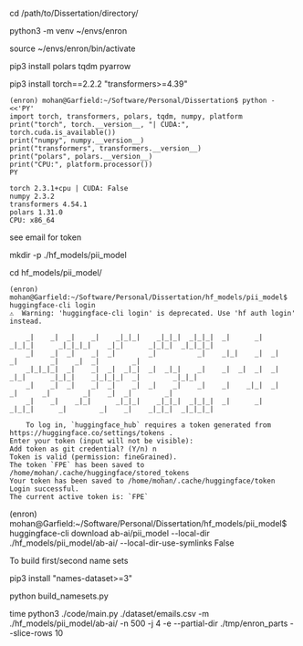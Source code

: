 cd /path/to/Dissertation/directory/


python3 -m venv ~/envs/enron


source ~/envs/enron/bin/activate


pip3 install polars tqdm pyarrow


pip3 install torch==2.2.2 "transformers>=4.39"


```
(enron) mohan@Garfield:~/Software/Personal/Dissertation$ python - <<'PY'
import torch, transformers, polars, tqdm, numpy, platform
print("torch", torch.__version__, "| CUDA:", torch.cuda.is_available())
print("numpy", numpy.__version__)
print("transformers", transformers.__version__)
print("polars", polars.__version__)
print("CPU:", platform.processor())
PY
```


```
torch 2.3.1+cpu | CUDA: False
numpy 2.3.2
transformers 4.54.1
polars 1.31.0
CPU: x86_64
```

see email for token


mkdir -p ./hf_models/pii_model


cd hf_models/pii_model/


```
(enron) mohan@Garfield:~/Software/Personal/Dissertation/hf_models/pii_model$ huggingface-cli login
⚠️  Warning: 'huggingface-cli login' is deprecated. Use 'hf auth login' instead.

    _|    _|  _|    _|    _|_|_|    _|_|_|  _|_|_|  _|      _|    _|_|_|      _|_|_|_|    _|_|      _|_|_|  _|_|_|_|
    _|    _|  _|    _|  _|        _|          _|    _|_|    _|  _|            _|        _|    _|  _|        _|
    _|_|_|_|  _|    _|  _|  _|_|  _|  _|_|    _|    _|  _|  _|  _|  _|_|      _|_|_|    _|_|_|_|  _|        _|_|_|
    _|    _|  _|    _|  _|    _|  _|    _|    _|    _|    _|_|  _|    _|      _|        _|    _|  _|        _|
    _|    _|    _|_|      _|_|_|    _|_|_|  _|_|_|  _|      _|    _|_|_|      _|        _|    _|    _|_|_|  _|_|_|_|

    To log in, `huggingface_hub` requires a token generated from https://huggingface.co/settings/tokens .
Enter your token (input will not be visible): 
Add token as git credential? (Y/n) n
Token is valid (permission: fineGrained).
The token `FPE` has been saved to /home/mohan/.cache/huggingface/stored_tokens
Your token has been saved to /home/mohan/.cache/huggingface/token
Login successful.
The current active token is: `FPE`
```


(enron) mohan@Garfield:~/Software/Personal/Dissertation/hf_models/pii_model$ huggingface-cli download ab-ai/pii_model --local-dir ./hf_models/pii_model/ab-ai/ --local-dir-use-symlinks False


To build first/second name sets


pip3 install "names-dataset>=3"


python build_namesets.py



time python3 ./code/main.py ./dataset/emails.csv -m ./hf_models/pii_model/ab-ai/ -n 500 -j 4 -e --partial-dir ./tmp/enron_parts --slice-rows 10

